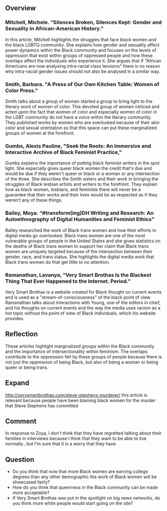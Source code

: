 ## Overview
### Mitchell, Michele. “Silences Broken, Silences Kept: Gender and Sexuality in African-American History.”
In this article, Mitchell highlights the struggles that face black women and the black LGBTQ community. She explains how gender and sexuality affect power dynamics within the Black community and focuses on the levels of oppression that exist within groups of oppressed people and how these overlaps affect the individuals who experience it. She argues that if "African Americans are now analysing intra-racial class tensions" there is no reason why intra-racial gender issues should not also be analysed in a similar way.  
### Smith, Barbara. "A Press of Our Own Kitchen Table: Women of Color Press."
Smith talks about a group of women started a group to bring light to the literary work of women of color. This devoted group of women noticed and acted upon the fact that women of color and especially women of color in the LGBT community do not have a voice within the literary community. They published works by women who are overlooked because of their skin color and sexual orientation so that this space can put these marginalized groups of women at the forefront.
### Gumbs, Alexis Pauline, "Seek the Roots: An Immersive and Interactive Archive of Black Feminist Practice,"
Gumbs explains the importance of putting black feminist writers in the spot light. She especially gives queer black women the credit that's due and would be due if they weren't queer or black or a woman or any intersection of the three. She describes the Smith sisters and their work in bringing the struggles of Black lesbian artists and writers to the forefront. They explain how as black women, lesbians, and feminists there will never be a guarantee that their works and their lives would be as respected as if they weren't any of these things.
### Bailey, Moya. “#transform(ing)DH Writing and Research: An Autoethnography of Digital Humanities and Feminist Ethics”
Bailey researched the work of Black trans women and how their efforts in digital media go overlooked. Black trans women are one of the most vulnerable groups of people in the United States and she gives statistics on the deaths of Black trans women to support her claim that Black trans women are uniquely targeted because of the intersection between their gender, race, and trans status. She highlights the digital media work that Black trans women do that get little to no attention.
### Ramanathan, Lavanya, “Very Smart Brothas Is the Blackest Thing That Ever Happened to the Internet. Period.”
Very Smart Brothas is a website created for Black thought on current events and is used as a "stream-of-consciousness" of the black point of view. Ramanathan talks about interactions with Young, one of the editors in chief, and his thoughts on current events and the way the media uses racism as a hot topic without the point of view of Black individuals, which his website provides.
## Reflection
These articles highlight marginalized groups within the Black community and the importance of intersectionality within feminism. The overlaps contribute to the oppression felt by these groups of people because there is not just the oppression of being Black, but also of being a woman or being queer or being trans.
## Expand
http://verysmartbrothas.com/steve-stephens-murderer/ this article is relevant because people have been blaming black women for the murder that Steve Stephens has committed
## Comment
In response to Zoya, I don't think that they have regretted talking about their families in interviews because I think that they want to be able to live normally...but I'm sure that it is a worry that they have.
## Question
* Do you think that now that more Black women are earning college degrees than any other demographic the work of Black women will be showcased fairly?
* How do you think that queerness in the Black community can be made more acceptable?
* If Very Smart Brothas was put in the spotlight on big news networks, do you think more white people would start going on the site?
